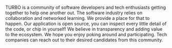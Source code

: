 TURBO is a community of software developers and tech enthusiasts getting together to help one another out. The software industry relies on collaboration and networked learning. We provide a place for that to happen.
Our application is open source, you can inspect every little detail of the code, or chip in yourself!
We believe in transparency and adding value to the ecosystem. We hope you enjoy poking around and participating.
Tech companies can reach out to their desired candidates from this community.
